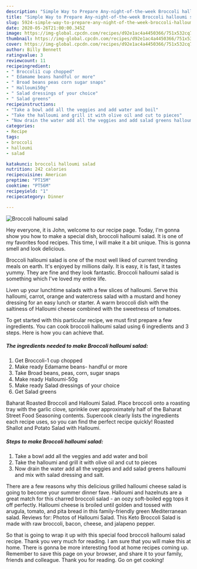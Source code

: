```yaml
---
description: "Simple Way to Prepare Any-night-of-the-week Broccoli halloumi salad"
title: "Simple Way to Prepare Any-night-of-the-week Broccoli halloumi salad"
slug: 5924-simple-way-to-prepare-any-night-of-the-week-broccoli-halloumi-salad
date: 2020-05-26T21:00:00.345Z
image: https://img-global.cpcdn.com/recipes/d92e1ac4a4450366/751x532cq70/broccoli-halloumi-salad-recipe-main-photo.jpg
thumbnail: https://img-global.cpcdn.com/recipes/d92e1ac4a4450366/751x532cq70/broccoli-halloumi-salad-recipe-main-photo.jpg
cover: https://img-global.cpcdn.com/recipes/d92e1ac4a4450366/751x532cq70/broccoli-halloumi-salad-recipe-main-photo.jpg
author: Billy Bennett
ratingvalue: 3
reviewcount: 11
recipeingredient:
- " Broccoli1 cup chopped"
- " Edamame beans handful or more"
- " Broad beans peas corn sugar snaps"
- " Halloumi50g"
- " Salad dressings of your choice"
- " Salad greens"
recipeinstructions:
- "Take a bowl add all the veggies and add water and boil"
- "Take the halloumi and grill it with olive oil and cut to pieces"
- "Now drain the water add all the veggies and add salad greens halloumi and mix with salad dressing and salt."
categories:
- Recipe
tags:
- broccoli
- halloumi
- salad

katakunci: broccoli halloumi salad 
nutrition: 242 calories
recipecuisine: American
preptime: "PT15M"
cooktime: "PT56M"
recipeyield: "1"
recipecategory: Dinner

---
```



![Broccoli halloumi salad](https://img-global.cpcdn.com/recipes/d92e1ac4a4450366/751x532cq70/broccoli-halloumi-salad-recipe-main-photo.jpg)

Hey everyone, it is John, welcome to our recipe page. Today, I'm gonna show you how to make a special dish, broccoli halloumi salad. It is one of my favorites food recipes. This time, I will make it a bit unique. This is gonna smell and look delicious.

Broccoli halloumi salad is one of the most well liked of current trending meals on earth. It's enjoyed by millions daily. It is easy, it is fast, it tastes yummy. They are fine and they look fantastic. Broccoli halloumi salad is something which I've loved my entire life.

Liven up your lunchtime salads with a few slices of halloumi. Serve this halloumi, carrot, orange and watercress salad with a mustard and honey dressing for an easy lunch or starter. A warm broccoli dish with the saltiness of Halloumi cheese combined with the sweetness of tomatoes.


To get started with this particular recipe, we must first prepare a few ingredients. You can cook broccoli halloumi salad using 6 ingredients and 3 steps. Here is how you can achieve that.

<!--inarticleads1-->

##### The ingredients needed to make Broccoli halloumi salad:

1. Get  Broccoli-1 cup chopped
1. Make ready  Edamame beans- handful or more
1. Take  Broad beans, peas, corn, sugar snaps
1. Make ready  Halloumi-50g
1. Make ready  Salad dressings of your choice
1. Get  Salad greens


Baharat Roasted Broccoli and Halloumi Salad. Place broccoli onto a roasting tray with the garlic clove, sprinkle over approximately half of the Baharat Street Food Seasoning contents. Supercook clearly lists the ingredients each recipe uses, so you can find the perfect recipe quickly! Roasted Shallot and Potato Salad with Halloumi. 

<!--inarticleads2-->

##### Steps to make Broccoli halloumi salad:

1. Take a bowl add all the veggies and add water and boil
1. Take the halloumi and grill it with olive oil and cut to pieces
1. Now drain the water add all the veggies and add salad greens halloumi and mix with salad dressing and salt.


There are a few reasons why this delicious grilled halloumi cheese salad is going to become your summer dinner fave. Halloumi and hazelnuts are a great match for this charred broccoli salad - an oozy soft-boiled egg tops it off perfectly. Halloumi cheese is broiled until golden and tossed with arugula, tomato, and pita bread in this family-friendly green Mediterranean salad. Reviews for: Photos of Halloumi Salad. This Keto Broccoli Salad is made with raw broccoli, bacon, cheese, and jalapeno pepper. 

So that is going to wrap it up with this special food broccoli halloumi salad recipe. Thank you very much for reading. I am sure that you will make this at home. There is gonna be more interesting food at home recipes coming up. Remember to save this page on your browser, and share it to your family, friends and colleague. Thank you for reading. Go on get cooking!
